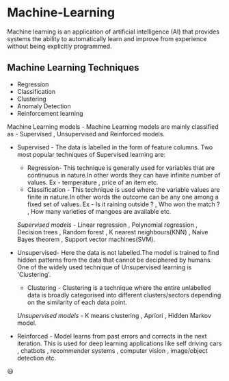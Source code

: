# Machine-Learning

Machine learning is an application of artificial intelligence (AI) that provides systems the ability to automatically learn and improve from experience without being explicitly programmed.

## Machine Learning Techniques 
   * Regression
   * Classification
   * Clustering
   * Anomaly Detection
   * Reinforcement learning

 Machine Learning models - Machine Learning models are mainly classified as - Supervised , Unsupervised and Reinforced models.
 
 *  Supervised - The data is labelled in the form of feature columns. Two most popular techniques of Supervised learning are: 
      * Regression- This technique is generally used for variables that are continuous in nature.In other words they can                           have infinite number of values. Ex - temperature , price of an item etc.
      * Classification - This technique is used where the variable values are finite in nature.In other words the outcome can be                   any one among a fixed set of values. Ex - Is it raining outside ? , Who won the match ? , How many varieties of mangoes                   are available etc.
      
      *Supervised models* - Linear regression , Polynomial regression , Decision trees , Random forest ,  K nearest neighbours(KNN) ,             Naive Bayes theorem ,  Support vector machines(SVM).
      
 *  Unsupervised-
     Here the data is not labelled.The model is trained to find hidden patterns from the data that cannot be deciphered by                      humans. One of the widely used technique of Unsupervised learning is 'Clustering'.
      * Clustering - Clustering is a technique where the entire unlabelled data is broadly categorised into different                             clusters/sectors depending on the similarity of each data point.
      
       *Unsupervised models* - K means clustering , Apriori , Hidden Markov model.
      
  * Reinforced - Model learns from past errors and corrects in the next iteration. This is used for deep learning applications like self                    driving cars , chatbots , recommender systems , computer vision , image/object detection etc.
  
  :smiley:
   

     
